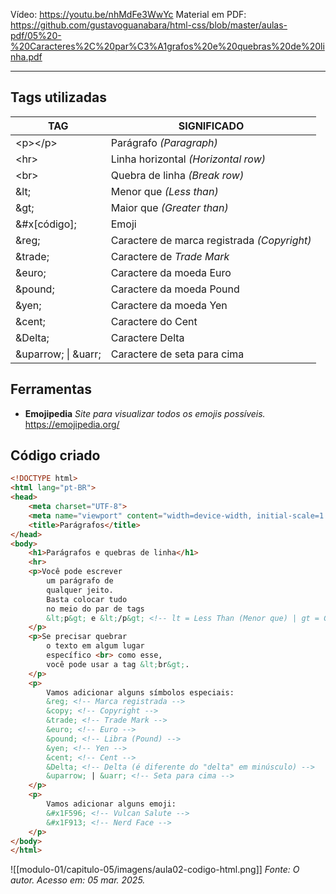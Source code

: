 Vídeo: https://youtu.be/nhMdFe3WwYc
Material em PDF: https://github.com/gustavoguanabara/html-css/blob/master/aulas-pdf/05%20-%20Caracteres%2C%20par%C3%A1grafos%20e%20quebras%20de%20linha.pdf

---

## Tags utilizadas

| **TAG**               | **SIGNIFICADO**                             |
| --------------------- | ------------------------------------------- |
| \<p>\</p>             | Parágrafo *(Paragraph)*                     |
| \<hr>                 | Linha horizontal *(Horizontal row)*         |
| \<br>                 | Quebra de linha *(Break row)*               |
| \&lt;                 | Menor que *(Less than)*                     |
| \&gt;                 | Maior que *(Greater than)*                  |
| &#x[código];          | Emoji                                       |
| \&reg;                | Caractere de marca registrada *(Copyright)* |
| \&trade;              | Caractere de *Trade Mark*                   |
| \&euro;               | Caractere da moeda Euro                     |
| \&pound;              | Caractere da moeda Pound                    |
| \&yen;                | Caractere da moeda Yen                      |
| \&cent;               | Caractere do Cent                           |
| \&Delta;              | Caractere Delta                             |
| \&uparrow; \| \&uarr; | Caractere de seta para cima                 |

## Ferramentas

* **Emojipedia**
*Site para visualizar todos os emojis possíveis.*
https://emojipedia.org/


## Código criado

```html
<!DOCTYPE html>
<html lang="pt-BR">
<head>
    <meta charset="UTF-8">
    <meta name="viewport" content="width=device-width, initial-scale=1.0">
    <title>Parágrafos</title>
</head>
<body>
    <h1>Parágrafos e quebras de linha</h1>
    <hr>
    <p>Você pode escrever
        um parágrafo de
        qualquer jeito.
        Basta colocar tudo
        no meio do par de tags
        &lt;p&gt; e &lt;/p&gt; <!-- lt = Less Than (Menor que) | gt = Greater Than (Maior que) -->
    </p>
    <p>Se precisar quebrar
        o texto em algum lugar
        específico <br> como esse,
        você pode usar a tag &lt;br&gt;.
    </p>
    <p>
        Vamos adicionar alguns símbolos especiais:
        &reg; <!-- Marca registrada -->
        &copy; <!-- Copyright -->
        &trade; <!-- Trade Mark -->
        &euro; <!-- Euro -->
        &pound; <!-- Libra (Pound) -->
        &yen; <!-- Yen -->
        &cent; <!-- Cent -->
        &Delta; <!-- Delta (é diferente do "delta" em minúsculo) -->
        &uparrow; | &uarr; <!-- Seta para cima -->
    </p>
    <p>
        Vamos adicionar alguns emoji:
        &#x1F596; <!-- Vulcan Salute -->
        &#x1F913; <!-- Nerd Face -->
    </p>
</body>
</html>
```


![[modulo-01/capitulo-05/imagens/aula02-codigo-html.png]]
*Fonte: O autor. Acesso em: 05 mar. 2025.*